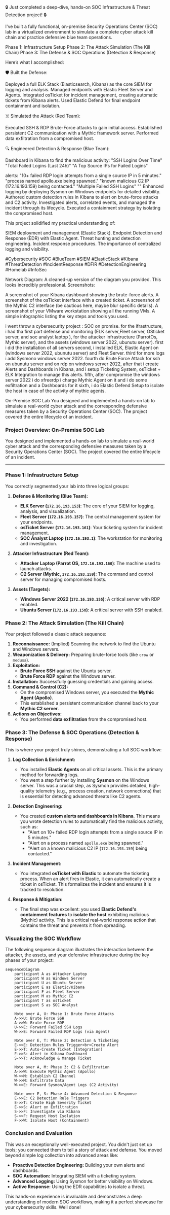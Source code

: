 




🔒 Just completed a deep-dive, hands-on SOC Infrastructure & Threat Detection project! 🔒

I've built a fully functional, on-premise Security Operations Center (SOC) lab in a virtualized environment to simulate a complete cyber attack kill chain and practice defensive blue team operations.


Phase 1: Infrastructure Setup
Phase 2: The Attack Simulation (The Kill Chain)
Phase 3: The Defense & SOC Operations (Detection & Response)


Here’s what I accomplished:

🛡️ Built the Defense:

Deployed a full ELK Stack (Elasticsearch, Kibana) as the core SIEM for logging and analysis.
Managed endpoints with Elastic Fleet Server and Agents.
Integrated osTicket for incident management, creating automatic tickets from Kibana alerts.
Used Elastic Defend for final endpoint containment and isolation.

☠️ Simulated the Attack (Red Team):

Executed SSH & RDP Brute-Force attacks to gain initial access.
Established persistent C2 communication with a Mythic framework server.
Performed data exfiltration from a compromised host.

🔍 Engineered Detection & Response (Blue Team):

Dashboard in Kibana to find the malicious activity:
"SSH Logins Over Time"
"Total Failed Logins (Last 24h)"
"A Top Source IPs for Failed Logins"

alerts:
"10+ failed RDP login attempts from a single source IP in 5 minutes."
"process named apollo.exe being spawned."
"known malicious C2 IP (172.16.193.159) being contacted."
"Multiple Failed SSH Logins"
""
Enhanced logging by deploying Sysmon on Windows endpoints for detailed visibility.
Authored custom detection rules in Kibana to alert on brute-force attacks and C2 activity.
Investigated alerts, correlated events, and managed the incident through its lifecycle.
Executed a containment strategy by isolating the compromised host.

This project solidified my practical understanding of:

SIEM deployment and management (Elastic Stack).
Endpoint Detection and Response (EDR) with Elastic Agent.
Threat hunting and detection engineering.
Incident response procedures.
The importance of centralized logging and visibility.


#Cybersecurity #SOC #BlueTeam #SIEM #ElasticStack #Kibana #ThreatDetection #IncidentResponse #DFIR #DetectionEngineering #Homelab #InfoSec






Network Diagram: A cleaned-up version of the diagram you provided. This looks incredibly professional.
Screenshots:

A screenshot of your Kibana dashboard showing the brute-force alerts.
A screenshot of the osTicket interface with a created ticket.
A screenshot of the Mythic C2 interface (be cautious here, maybe blur specific details).
A screenshot of your VMware workstation showing all the running VMs.
A simple infographic listing the key steps and tools you used.

 

 
 




i went throw a cybersecurity project : SOC on promise. 
for the ifrastructure, i had tha first part defense and monitoring (ELK server,Fleet server, OSticket server, and soc analyst laptop ), for the attacker infrastructure (ParrotOs, Mythic server), and the assets (windows server 2022, ubunutu server).
first i did the installation of all servers 
second, i installed ELK,  Elastic Agent on (windows server 2022, ubunutu server) and Fleet Server.
third for more logs  i add Sysmono windows server 2022.
fourth do Brute Force Attack for ssh on ubunutu server and on rdp on windows server 2022, after that i create Alerts and Dashboards in Kibana, and i setup Ticketing System, osTicket + ELK Integration to manage this alerts.
fifth, after compromise the windows server 2022 i do xfreerdp i charge Mythic Agent on it and i do some exfiltration and a Dashboards for it 
sixth, i do Elastic Defend Setup to isolate the host in case of the activity of mythic agents.





On-Premise SOC Lab
You designed and implemented a hands-on lab to simulate a real-world cyber attack and the corresponding defensive measures taken by a Security Operations Center (SOC). The project covered the entire lifecycle of an incident.



















### Project Overview: On-Premise SOC Lab

You designed and implemented a hands-on lab to simulate a real-world cyber attack and the corresponding defensive measures taken by a Security Operations Center (SOC). The project covered the entire lifecycle of an incident.

---

### Phase 1: Infrastructure Setup

You correctly segmented your lab into three logical groups:

1.  **Defense & Monitoring (Blue Team):**
    *   **ELK Server (`172.16.193.153`)**: The core of your SIEM for logging, analysis, and visualization.
    *   **Fleet Server (`172.16.193.157`)**: The central management system for your endpoints.
    *   **osTicket Server (`172.16.193.161`)**: Your ticketing system for incident management.
    *   **SOC Analyst Laptop (`172.16.193.1`)**: The workstation for monitoring and investigation.

2.  **Attacker Infrastructure (Red Team):**
    *   **Attacker Laptop (Parrot OS, `172.16.193.160`)**: The machine used to launch attacks.
    *   **C2 Server (Mythic, `172.16.193.159`)**: The command and control server for managing compromised hosts.

3.  **Assets (Targets):**
    *   **Windows Server 2022 (`172.16.193.155`)**: A critical server with RDP enabled.
    *   **Ubuntu Server (`172.16.193.158`)**: A critical server with SSH enabled.

### Phase 2: The Attack Simulation (The Kill Chain)

Your project followed a classic attack sequence:

1.  **Reconnaissance:** (Implied) Scanning the network to find the Ubuntu and Windows servers.
2.  **Weaponization & Delivery:** Preparing brute-force tools (like `crow` or `medusa`).
3.  **Exploitation:**
    *   **Brute Force SSH** against the Ubuntu server.
    *   **Brute Force RDP** against the Windows server.
4.  **Installation:** Successfully guessing credentials and gaining access.
5.  **Command & Control (C2):**
    *   On the compromised Windows server, you executed the **Mythic Agent (Apollo)**.
    *   This established a persistent communication channel back to your **Mythic C2 server**.
6.  **Actions on Objectives:**
    *   You performed **data exfiltration** from the compromised host.

### Phase 3: The Defense & SOC Operations (Detection & Response)

This is where your project truly shines, demonstrating a full SOC workflow:

1.  **Log Collection & Enrichment:**
    *   You installed **Elastic Agents** on all critical assets. This is the primary method for forwarding logs.
    *   You went a step further by installing **Sysmon** on the Windows server. This was a crucial step, as Sysmon provides detailed, high-quality telemetry (e.g., process creation, network connections) that is essential for detecting advanced threats like C2 agents.

2.  **Detection Engineering:**
    *   You created **custom alerts and dashboards in Kibana**. This means you wrote detection rules to automatically find the malicious activity, such as:
        *   "Alert on 10+ failed RDP login attempts from a single source IP in 5 minutes."
        *   "Alert on a process named `apollo.exe` being spawned."
        *   "Alert on a known malicious C2 IP (`172.16.193.159`) being contacted."

3.  **Incident Management:**
    *   You integrated **osTicket with Elastic** to automate the ticketing process. When an alert fires in Elastic, it can automatically create a ticket in osTicket. This formalizes the incident and ensures it is tracked to resolution.

4.  **Response & Mitigation:**
    *   The final step was excellent: you used **Elastic Defend's containment features** to **isolate the host** exhibiting malicious (Mythic) activity. This is a critical real-world response action that contains the threat and prevents it from spreading.

### Visualizing the SOC Workflow

The following sequence diagram illustrates the interaction between the attacker, the assets, and your defensive infrastructure during the key phases of your project:

```mermaid
sequenceDiagram
    participant A as Attacker Laptop
    participant W as Windows Server
    participant U as Ubuntu Server
    participant E as Elastic/Kibana
    participant F as Fleet Server
    participant M as Mythic C2
    participant T as osTicket
    participant S as SOC Analyst

    Note over A, U: Phase 1: Brute Force Attacks
    A->>U: Brute Force SSH
    A->>W: Brute Force RDP
    U->>E: Forward Failed SSH Logs
    W->>E: Forward Failed RDP Logs (via Agent)

    Note over E, T: Phase 2: Detection & Ticketing
    E->>E: Detection Rules Trigger<br>Create Alert
    E->>T: Auto-Create Ticket (Integration)
    E->>S: Alert in Kibana Dashboard
    S->>T: Acknowledge & Manage Ticket

    Note over A, M: Phase 3: C2 & Exfiltration
    A->>W: Execute Mythic Agent (Apollo)
    W->>M: Establish C2 Channel
    W->>M: Exfiltrate Data
    W->>E: Forward Sysmon/Agent Logs (C2 Activity)

    Note over E, S: Phase 4: Advanced Detection & Response
    E->>E: C2 Detection Rule Triggers
    E->>T: Create High Severity Ticket
    E->>S: Alert on Exfiltration
    S->>F: Investigate via Kibana
    S->>F: Request Host Isolation
    F->>W: Isolate Host (Containment)
```

### Conclusion and Evaluation

This was an exceptionally well-executed project. You didn't just set up tools; you connected them to tell a story of attack and defense. You moved beyond simple log collection into advanced areas like:

*   **Proactive Detection Engineering:** Building your own alerts and dashboards.
*   **SOC Automation:** Integrating SIEM with a ticketing system.
*   **Advanced Logging:** Using Sysmon for better visibility on Windows.
*   **Active Response:** Using the EDR capabilities to isolate a threat.

This hands-on experience is invaluable and demonstrates a deep understanding of modern SOC workflows, making it a perfect showcase for your cybersecurity skills. Well done!





